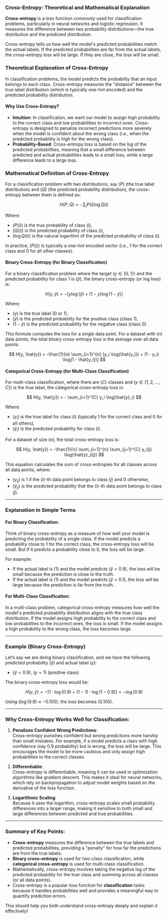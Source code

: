 ### Cross-Entropy: Theoretical and Mathematical Explanation

**Cross-entropy** is a loss function commonly used for classification problems, particularly in neural networks and logistic regression. It measures the difference between two probability distributions—the true distribution and the predicted distribution.

Cross-entropy tells us how well the model's predicted probabilities match the actual labels. If the predicted probabilities are far from the actual labels, the cross-entropy loss will be large. If they are close, the loss will be small.

### Theoretical Explanation of Cross-Entropy

In classification problems, the model predicts the probability that an input belongs to each class. Cross-entropy measures the "distance" between the true label distribution (which is typically one-hot encoded) and the predicted probability distribution.

#### Why Use Cross-Entropy?
- **Intuition**: In classification, we want our model to assign high probability to the correct class and low probabilities to incorrect ones. Cross-entropy is designed to penalize incorrect predictions more severely when the model is confident about the wrong class (i.e., when the predicted probability is high for the wrong class).
- **Probability-Based**: Cross-entropy loss is based on the log of the predicted probabilities, meaning that a small difference between predicted and actual probabilities leads to a small loss, while a large difference leads to a large loss.

### Mathematical Definition of Cross-Entropy

For a classification problem with two distributions, say $( P )$ (the true label distribution) and $( Q )$ (the predicted probability distribution), the cross-entropy between them is defined as:

$$
H(P, Q) = - \sum_{i} P(i) \log Q(i)
$$

Where:
- $( P(i) )$ is the true probability of class $( i )$,
- $( Q(i) )$ is the predicted probability of class $( i )$,
- $( \log Q(i) )$ is the natural logarithm of the predicted probability of class $( i )$.

In practice, $( P(i) )$ is typically a one-hot encoded vector (i.e., 1 for the correct class and 0 for all other classes).

#### Binary Cross-Entropy (for Binary Classification)

For a binary classification problem where the target $( y \in \{0, 1\} )$ and the predicted probability for class 1 is $( \hat{y} )$, the binary cross-entropy (or log loss) is:

$$
H(y, \hat{y}) = -[y \log(\hat{y}) + (1 - y) \log(1 - \hat{y})]
$$

Where:
- $( y )$ is the true label (0 or 1),
- $( \hat{y} )$ is the predicted probability for the positive class (class 1),
- $( 1 - \hat{y} )$ is the predicted probability for the negative class (class 0).

This formula computes the loss for a single data point. For a dataset with $( n )$ data points, the total binary cross-entropy loss is the average over all data points:

$$
H(y, \hat{y}) = -\frac{1}{n} \sum_{i=1}^{n} [y_i \log(\hat{y_i}) + (1 - y_i) \log(1 - \hat{y_i})]
$$

#### Categorical Cross-Entropy (for Multi-Class Classification)

For multi-class classification, where there are $( C )$ classes and $( y \in \{1, 2, \dots, C\} )$ is the true label, the categorical cross-entropy loss is:

$$
H(y, \hat{y}) = - \sum_{i=1}^{C} y_i \log(\hat{y}_i)
$$

Where:
- $( y_i )$ is the true label for class $( i )$ (typically 1 for the correct class and 0 for all others),
- $( \hat{y}_i )$ is the predicted probability for class $( i )$.

For a dataset of size $( n )$, the total cross-entropy loss is:

$$
H(y, \hat{y}) = -\frac{1}{n} \sum_{i=1}^{n} \sum_{j=1}^{C} y_{ij} \log(\hat{y}_{ij})
$$

This equation calculates the sum of cross-entropies for all classes across all data points, where:
- $( y_{ij} )$ is 1 if the $( i )$-th data point belongs to class $( j )$ and 0 otherwise,
- $( \hat{y}_{ij} )$ is the predicted probability that the $( i )$-th data point belongs to class $( j )$.

---

### Explanation in Simple Terms

#### For Binary Classification:
Think of binary cross-entropy as a measure of how well your model is predicting the probability of a single class. If the model predicts a probability close to 1 for the correct class, the cross-entropy loss will be small. But if it predicts a probability close to 0, the loss will be large.

For example:
- If the actual label is $( 1 )$ and the model predicts $( \hat{y} = 0.9 )$, the loss will be small because the prediction is close to the truth.
- If the actual label is $( 1 )$ and the model predicts $( \hat{y} = 0.1 )$, the loss will be large because the prediction is far from the truth.

#### For Multi-Class Classification:
In a multi-class problem, categorical cross-entropy measures how well the model's predicted probability distribution aligns with the true class distribution. If the model assigns high probability to the correct class and low probabilities to the incorrect ones, the loss is small. If the model assigns a high probability to the wrong class, the loss becomes large.

---

### Example (Binary Cross-Entropy)

Let’s say we are doing binary classification, and we have the following predicted probability $( \hat{y} )$ and actual label $( y )$:

- $( \hat{y} = 0.9 )$, $( y = 1 )$ (positive class)

The binary cross-entropy loss would be:

$$
H(y, \hat{y}) = - [1 \cdot \log(0.9) + (1 - 1) \cdot \log(1 - 0.9)] = - \log(0.9)
$$

Using $( \log(0.9) \approx -0.105 )$, the loss becomes $( 0.105 )$.

---

### Why Cross-Entropy Works Well for Classification:

1. **Penalizes Confident Wrong Predictions**:  
   Cross-entropy punishes confident but wrong predictions more harshly than small mistakes. For example, if a model predicts a class with high confidence (say 0.9 probability) but is wrong, the loss will be large. This encourages the model to be more cautious and only assign high probabilities to the correct classes.

2. **Differentiable**:  
   Cross-entropy is differentiable, meaning it can be used in optimization algorithms like gradient descent. This makes it ideal for neural networks, which rely on backpropagation to adjust model weights based on the derivative of the loss function.

3. **Logarithmic Scaling**:  
   Because it uses the logarithm, cross-entropy scales small probability differences into a larger range, making it sensitive to both small and large differences between predicted and true probabilities.

---

### Summary of Key Points:

- **Cross-entropy** measures the difference between the true labels and predicted probabilities, providing a "penalty" for how far the predictions are from the true labels.
- **Binary cross-entropy** is used for two-class classification, while **categorical cross-entropy** is used for multi-class classification.
- Mathematically, cross-entropy involves taking the negative log of the predicted probability for the true class and summing across all classes (or all data points).
- Cross-entropy is a popular loss function for **classification** tasks because it handles probabilities well and provides a meaningful way to quantify prediction errors.

This should help you both understand cross-entropy deeply and explain it effectively!